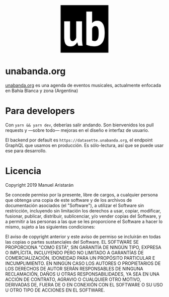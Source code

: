 <div align="center">
    <img src="./static/icons/icon-512x512.png" width='30%' height='auto'/>
</div>

# unabanda.org

[unabanda.org](https://unabanda.org) es una agenda de eventos musicales, actualmente enfocada en Bahía Blanca y zona (Argentina)

# Para developers

Con `yarn && yarn dev`, deberías salir andando. Son bienvenidos los pull requests y —sobre todo— mejoras en el diseño e interfaz de usuario.

El backend por default es `https://datasette.unabanda.org`, el endpoint GraphQL que usamos en producción. Es sólo-lectura, así que se puede usar ese para desarrollo.

# Licencia

Copyright 2019 Manuel Aristarán

Se concede permiso por la presente, libre de cargos, a cualquier persona que obtenga una copia de este software y de los archivos de documentación asociados (el "Software"), a utilizar el Software sin restricción, incluyendo sin limitación los derechos a usar, copiar, modificar, fusionar, publicar, distribuir, sublicenciar, y/o vender copias del Software, y a permitir a las personas a las que se les proporcione el Software a hacer lo mismo, sujeto a las siguientes condiciones:

El aviso de copyright anterior y este aviso de permiso se incluirán en todas las copias o partes sustanciales del Software.
EL SOFTWARE SE PROPORCIONA "COMO ESTÁ", SIN GARANTÍA DE NINGÚN TIPO, EXPRESA O IMPLÍCITA, INCLUYENDO PERO NO LIMITADO A GARANTÍAS DE COMERCIALIZACIÓN, IDONEIDAD PARA UN PROPÓSITO PARTICULAR E INCUMPLIMIENTO. EN NINGÚN CASO LOS AUTORES O PROPIETARIOS DE LOS DERECHOS DE AUTOR SERÁN RESPONSABLES DE NINGUNA RECLAMACIÓN, DAÑOS U OTRAS RESPONSABILIDADES, YA SEA EN UNA ACCIÓN DE CONTRATO, AGRAVIO O CUALQUIER OTRO MOTIVO, DERIVADAS DE, FUERA DE O EN CONEXIÓN CON EL SOFTWARE O SU USO U OTRO TIPO DE ACCIONES EN EL SOFTWARE.
